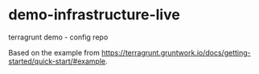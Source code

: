 # demo-infrastructure-live
terragrunt demo - config repo

Based on the example from https://terragrunt.gruntwork.io/docs/getting-started/quick-start/#example.